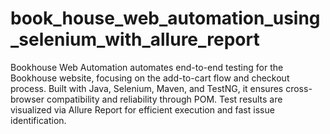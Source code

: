 # book_house_web_automation_using_selenium_with_allure_report
Bookhouse Web Automation automates end-to-end testing for the Bookhouse website, focusing on the add-to-cart flow and checkout process. Built with Java, Selenium, Maven, and TestNG, it ensures cross-browser compatibility and reliability through POM. Test results are visualized via Allure Report for efficient execution and fast issue identification.

